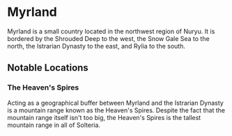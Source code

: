 # Myrland

Myrland is a small country located in the northwest region of Nuryu. It is bordered by the Shrouded Deep to the west, the Snow Gale Sea to the north, the Istrarian Dynasty to the east, and Rylia to the south.

## Notable Locations

### The Heaven's Spires

Acting as a geographical buffer between Myrland and the Istrarian Dynasty is a mountain range known as the Heaven's Spires. Despite the fact that the mountain range itself isn't too big, the Heaven's Spires is the tallest mountain range in all of Solteria. 
